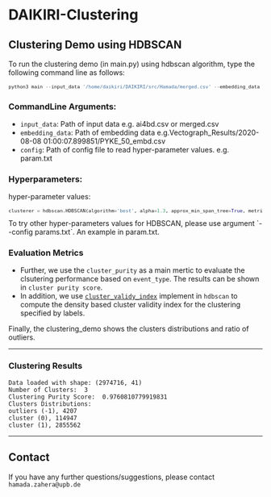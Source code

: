 # DAIKIRI-Clustering

## Clustering Demo using HDBSCAN
To run the clustering demo (in main.py) using hdbscan algorithm, type the following command line as follows:
<font size="-2">
```python
python3 main --input_data '/home/daikiri/DAIKIRI/src/Hamada/merged.csv' --embedding_data '/home/daikiri/DAIKIRI/src/Hamada/Vectograph_Results/2020-08-08 01:00:07.899851/PYKE_50_embd.csv'  --config param.txt
```
</font>

### CommandLine Arguments:
- `input_data`: Path of input data e.g. ai4bd.csv or merged.csv
- `embedding_data`: Path of embedding data e.g.Vectograph_Results/2020-08-08 01:00:07.899851/PYKE_50_embd.csv
- `config`: Path of config file to read hyper-parameter values. e.g. param.txt

### Hyperparameters:
hyper-parameter values:
<font size="-2">
```python
clusterer = hdbscan.HDBSCAN(algorithm='best', alpha=1.3, approx_min_span_tree=True, metric='euclidean', gen_min_span_tree=True, min_cluster_size=10000, min_samples=100, cluster_selection_epsilon= 0.5, core_dist_n_jobs=1, allow_single_cluster=False).fit(cluster_df)
```
</font>
To try other hyper-parameters values for HDBSCAN, please use argument `--config params.txt`. An example in param.txt.

### Evaluation Metrics
- Further, we use the `cluster_purity` as a main mertic to evaluate the clsutering performance based on `event_type`. The results can be shown in `cluster purity score`.
- In addition, we use [`cluster_validy_index`](https://hdbscan.readthedocs.io/en/latest/api.html#hdbscan.validity.validity_index) implement in `hdbscan` to compute the density based cluster validity index for the clustering specified by labels. 

Finally, the clustering_demo shows the clusters distributions and ratio of outliers.

---
### Clustering Results

```
Data loaded with shape: (2974716, 41) 
Number of Clusters:  3
Clustering Purity Score:  0.9760810779919831
Clusters Distributions: 
outliers (-1), 4207
cluster (0), 114947
cluster (1), 2855562
```
---
## Contact

If you have any further questions/suggestions, please contact `hamada.zahera@upb.de`
